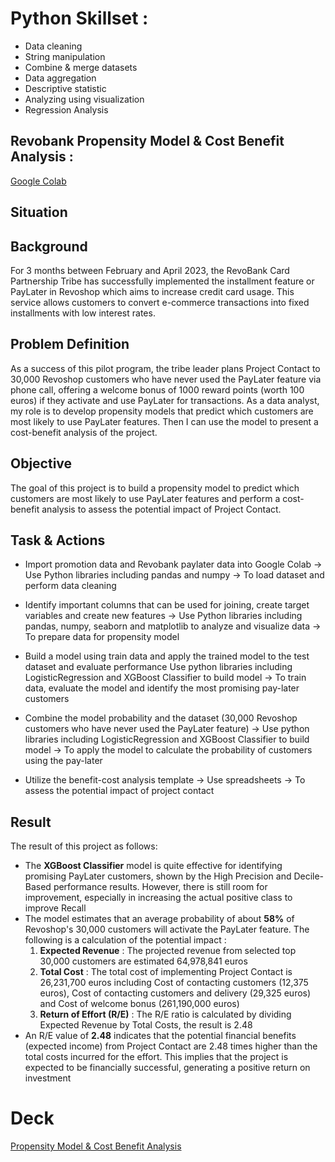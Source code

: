 # Python Skillset :
- Data cleaning
- String manipulation
- Combine & merge datasets
- Data aggregation
- Descriptive statistic
- Analyzing using visualization
- Regression Analysis

## Revobank Propensity Model & Cost Benefit Analysis :
<a href="https://colab.research.google.com/drive/1PwxvxIwUFRp4a29qdqVl9gc_-5L4eRZ9?usp=sharing"> Google Colab </a>

## Situation

## Background
For 3 months between February and April 2023, the RevoBank Card Partnership Tribe has successfully implemented the installment feature or PayLater in Revoshop which aims to increase credit card usage. This service allows customers to convert e-commerce transactions into fixed installments with low interest rates.

## Problem Definition
As a success of this pilot program, the tribe leader plans Project Contact to 30,000 Revoshop customers who have never used the PayLater feature via phone call, offering a welcome bonus of 1000 reward points (worth 100 euros) if they activate and use PayLater for transactions.
As a data analyst, my role is to develop propensity models that predict which customers are most likely to use PayLater features. Then I can use the model to present a cost-benefit analysis of the project.

## Objective
The goal of this project is to build a propensity model to predict which customers are most likely to use PayLater features and perform a cost-benefit analysis to assess the potential impact of Project Contact.

## Task & Actions
- Import promotion data and Revobank paylater data into Google Colab	-> Use Python libraries including pandas and numpy	-> To load dataset and perform data cleaning

- Identify important columns that can be used for joining, create target variables and create new features ->	Use Python libraries including pandas, numpy, seaborn and matplotlib to analyze and visualize data	-> To prepare data for propensity model

- Build a model using train data and apply the trained model to the test dataset and evaluate performance	Use python libraries including LogisticRegression and XGBoost Classifier to build model	-> To train data, evaluate the model and identify the most promising pay-later customers

- Combine the model probability and the dataset (30,000 Revoshop customers who have never used the PayLater feature) ->	Use python libraries including LogisticRegression and XGBoost Classifier to build model ->	To apply the model to calculate the probability of customers using the pay-later

- Utilize the benefit-cost analysis template	-> Use spreadsheets	-> To assess the potential impact of project contact

## Result
The result of this project as follows:

- The **XGBoost Classifier** model is quite effective for identifying promising PayLater customers, shown by the High Precision and Decile-Based performance results. However, there is still room for improvement, especially in increasing the actual positive class to improve Recall
- The model estimates that an average probability of about **58%** of Revoshop's 30,000 customers will activate the PayLater feature. The following is a calculation of the potential impact :
    1. **Expected Revenue** : The projected revenue from selected top 30,000 customers are estimated 64,978,841 euros
    2. **Total Cost** : The total cost of implementing Project Contact is 26,231,700 euros including Cost of contacting customers (12,375 euros), Cost of contacting customers and delivery (29,325 euros) and Cost of welcome bonus (261,190,000 euros)
    3. **Return of Effort (R/E)** : The R/E ratio is calculated by dividing Expected Revenue by Total Costs, the result is 2.48
- An R/E value of **2.48** indicates that the potential financial benefits (expected income) from Project Contact are 2.48 times higher than the total costs incurred for the effort. This implies that the project is expected to be financially successful, generating a positive return on investment

# Deck
<a href="https://drive.google.com/file/d/1DfJyNasWAwlHIxXWPFv3dprj182D9naj/view?usp=share_link"> Propensity Model & Cost Benefit Analysis</a>
